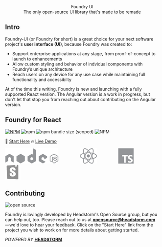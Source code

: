 <div align="center">Foundry UI</div>

<div align='center'>The only open-source UI library that's made to be remade</div>

## Intro

Foundry-UI (or Foundry for short) is a great choice for your next software project's **user interface (UI)**, because Foundry was created to:

- Support enterprise applications at any stage, from proof-of-concept to launch to enhancements
- Allow custom styling and behavior of indvidual components with Foundry’s unique architecture
- Reach users on any device for any use case while maintaining full functionality and accessibilty

At of the time this writing, Foundry is new and launching with a fully supported React version. The Angular version is a work in progress, but don't let that stop you from reaching out about contributing on the Angular version.

## Foundry for React

[![NPM](https://img.shields.io/npm/v/@headstorm/hs-react-ui.svg)](https://www.npmjs.com/package/@headstorm/hs-react-ui)
![npm](https://img.shields.io/npm/dw/@headstorm/hs-react-ui)
![npm bundle size (scoped)](https://img.shields.io/bundlephobia/min/@headstorm/hs-react-ui)
![NPM](https://img.shields.io/npm/l/@headstorm/hs-react-ui)

📄 [Start Here](https://github.com/Headstorm/foundry-ui/tree/master/packages/hs-react-ui)
🔥 [Live Demo](https://headstorm.github.io/foundry-ui/)

<img src="./docs/images/nodejs.svg" height="50" style="margin-right: 5em"><img src="./docs/images/react.svg" height="50" style="margin-right: 5em"><img src="./docs/images/typescript.svg" height="50" style="margin-right: 5em"><img src="./docs/images/storybook.png" height="50">

## Contributing

![open source](https://img.shields.io/badge/Open%20Source-%E2%9D%A4-red)

Foundry is lovingly developed by Headstorm's Open Source group, but you can help out, too. Please reach out to us at **opensource@headstorm.com** —we'd love to hear your feedback. Click on the "Start Here" link from the project you wish to work on for more details about getting started.

_POWERED BY_ [ **HEADSTORM**](http://www.headstorm.com)

